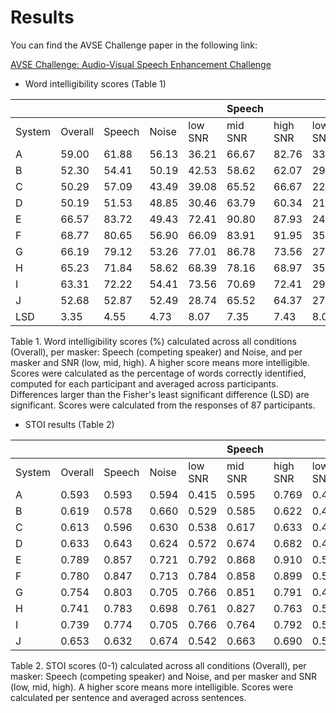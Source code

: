 # Results

You can find the AVSE Challenge paper in the following link:

[AVSE Challenge: Audio-Visual Speech Enhancement Challenge](https://www.research.ed.ac.uk/en/publications/avse-challenge-audio-visual-speech-enhancement-challenge)

* Word intelligibility scores (Table 1)

|          |          |          |          |          | **Speech** |          |          | **Noise** |          |
|----------|----------|----------|----------|----------|------------|----------|----------|-----------|----------|
| System   | Overall  | Speech   | Noise    | low SNR  | mid SNR    | high SNR | low SNR  | mid SNR   | high SNR |
| A        | 59.00    | 61.88    | 56.13    | 36.21    | 66.67      | 82.76    | 33.33    | 56.90     | 78.16    |
| B        | 52.30    | 54.41    | 50.19    | 42.53    | 58.62      | 62.07    | 29.31    | 51.15     | 70.11    |
| C          | 50.29       | 57.09      | 43.49     | 39.08       | 65.52       | 66.67        | 22.41       | 44.25       | 63.79        |
| D          | 50.19       | 51.53      | 48.85     | 30.46       | 63.79       | 60.34        | 21.84       | 44.83       | 79.89        |
| E          | 66.57       | 83.72      | 49.43     | 72.41       | 90.80       | 87.93        | 24.71       | 52.87       | 70.69        |
| F          | 68.77       | 80.65      | 56.90     | 66.09       | 83.91       | 91.95        | 35.06       | 58.62       | 77.01        |
| G          | 66.19       | 79.12      | 53.26     | 77.01       | 86.78       | 73.56        | 27.01       | 52.87       | 79.89        |
| H          | 65.23       | 71.84      | 58.62     | 68.39       | 78.16       | 68.97        | 35.63       | 63.22       | 77.01        |
| I          | 63.31       | 72.22      | 54.41     | 73.56       | 70.69       | 72.41        | 29.89       | 60.92       | 72.41        |
| J          | 52.68       | 52.87      | 52.49     | 28.74       | 65.52       | 64.37        | 27.01       | 56.9        | 73.56        |
| LSD        | 3.35        | 4.55       | 4.73      | 8.07        | 7.35        | 7.43         | 8.02        | 7.77        | 7.39         |


Table 1. Word intelligibility scores (\%) calculated across all conditions (Overall), per masker: Speech (competing speaker) and Noise, and per masker and SNR (low, mid, high). 
A higher score means more intelligible. 
Scores were calculated as the percentage of words correctly identified, computed for each participant and averaged across participants.
Differences larger than the Fisher's least significant difference (LSD) are significant. Scores were calculated from the responses of 87 participants.


* STOI results (Table 2)

|      |       |      |     |   |  Speech  |     |    | Noise   |     |
|--------|---------|--------|-------|---------|---------|----------|---------|---------|----------|
| System | Overall | Speech | Noise | low SNR | mid SNR | high SNR | low SNR | mid SNR | high SNR |
| A      | 0.593   | 0.593  | 0.594 | 0.415   | 0.595   | 0.769    | 0.420   | 0.597   | 0.764    |
| B      | 0.619   | 0.578  | 0.660 | 0.529   | 0.585   | 0.622    | 0.479   | 0.687   | 0.813    |
| C      | 0.613   | 0.596  | 0.630 | 0.538   | 0.617   | 0.633    | 0.438   | 0.654   | 0.799    |
| D      | 0.633   | 0.643  | 0.624 | 0.572   | 0.674   | 0.682    | 0.446   | 0.647   | 0.779    |
| E      | 0.789   | 0.857  | 0.721 | 0.792   | 0.868   | 0.910    | 0.527   | 0.764   | 0.874    |
| F      | 0.780   | 0.847  | 0.713 | 0.784   | 0.858   | 0.899    | 0.523   | 0.754   | 0.860    |
| G      | 0.754   | 0.803  | 0.705 | 0.766   | 0.851   | 0.791    | 0.495   | 0.759   | 0.862    |
| H      | 0.741   | 0.783  | 0.698 | 0.761   | 0.827   | 0.763    | 0.524   | 0.736   | 0.834    |
| I      | 0.739   | 0.774  | 0.705 | 0.766   | 0.764   | 0.792    | 0.535   | 0.747   | 0.833    |
| J      | 0.653   | 0.632  | 0.674 | 0.542   | 0.663   | 0.690    | 0.501   | 0.708   | 0.813    |


Table 2. STOI scores (0-1) calculated across all conditions (Overall), per masker: Speech (competing speaker)
and Noise, and per masker and SNR (low, mid, high). A higher score means more intelligible. Scores were
calculated per sentence and averaged across sentences.



